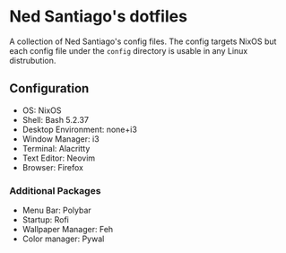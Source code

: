 # Ned Santiago's dotfiles

A collection of Ned Santiago's config files. The config targets NixOS but each
config file under the `config` directory is usable in any Linux distrubution.

## Configuration

- OS: NixOS
- Shell: Bash 5.2.37
- Desktop Environment: none+i3
- Window Manager: i3
- Terminal: Alacritty
- Text Editor: Neovim
- Browser: Firefox

### Additional Packages

- Menu Bar: Polybar
- Startup: Rofi
- Wallpaper Manager: Feh
- Color manager: Pywal

